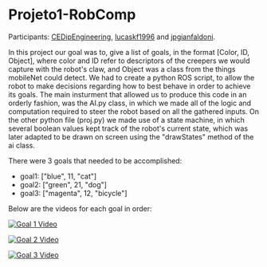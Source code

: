 # Projeto1-RobComp
Participants: [CEDipEngineering](https://github.com/CEDipEngineering), [lucaskf1996](https://github.com/lucaskf1996) and [jpgianfaldoni](https://github.com/jpgianfaldoni).

In this project our goal was to, give a list of goals, in the format [Color, ID, Object], where color and ID refer to descriptors of the creepers we would capture with the robot's claw, and Object was a class from the things mobileNet could detect.
We had to create a python ROS script, to allow the robot to make decisions regarding how to best behave in order to achieve its goals.
The main insturment that allowed us to produce this code in an orderly fashion, was the AI.py class, in which we made all of the logic and computation required to steer the robot based on all the gathered inputs. On the other python file (proj.py) we made use of a state machine, in which several boolean values kept track of the robot's current state, which was later adapted to be drawn on screen using the "drawStates" method of the ai class.

There were 3 goals that needed to be accomplished:

- goal1: ["blue", 11, "cat"]
- goal2: ["green", 21, "dog"]
- goal3: ["magenta", 12, "bicycle"]

Below are the videos for each goal in order:

[![Goal 1 Video](https://res.cloudinary.com/marcomontalbano/image/upload/v1590425564/video_to_markdown/images/youtube--RmPOpzUQGko-c05b58ac6eb4c4700831b2b3070cd403.jpg)](https://youtu.be/RmPOpzUQGko "Goal 1 Video")

[![Goal 2 Video](https://res.cloudinary.com/marcomontalbano/image/upload/v1590429784/video_to_markdown/images/youtube--2k60uD3OdDY-c05b58ac6eb4c4700831b2b3070cd403.jpg)](https://youtu.be/2k60uD3OdDY "Goal 2 Video")

[![Goal 3 Video](https://res.cloudinary.com/marcomontalbano/image/upload/v1590429755/video_to_markdown/images/youtube--uhBZQ8o75N4-c05b58ac6eb4c4700831b2b3070cd403.jpg)](https://youtu.be/uhBZQ8o75N4 "Goal 3 Video")

